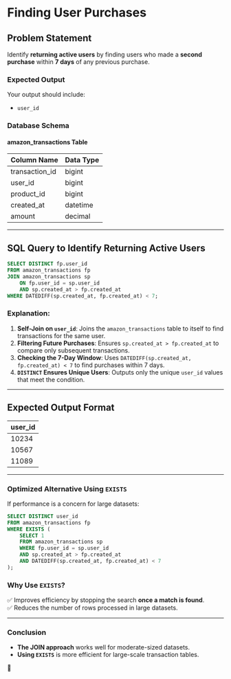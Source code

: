 # Finding User Purchases

## **Problem Statement**
Identify **returning active users** by finding users who made a **second purchase** within **7 days** of any previous purchase.

### **Expected Output**
Your output should include:
- `user_id`

### **Database Schema**
#### **amazon_transactions Table**
| Column Name  | Data Type  |
|-------------|-----------|
| transaction_id | bigint  |
| user_id     | bigint    |
| product_id  | bigint    |
| created_at  | datetime  |
| amount      | decimal   |

---

## **SQL Query to Identify Returning Active Users**
```sql
SELECT DISTINCT fp.user_id
FROM amazon_transactions fp
JOIN amazon_transactions sp
    ON fp.user_id = sp.user_id
    AND sp.created_at > fp.created_at
WHERE DATEDIFF(sp.created_at, fp.created_at) < 7;
```

### **Explanation:**
1. **Self-Join on `user_id`**: Joins the `amazon_transactions` table to itself to find transactions for the same user.
2. **Filtering Future Purchases**: Ensures `sp.created_at > fp.created_at` to compare only subsequent transactions.
3. **Checking the 7-Day Window**: Uses `DATEDIFF(sp.created_at, fp.created_at) < 7` to find purchases within 7 days.
4. **`DISTINCT` Ensures Unique Users**: Outputs only the unique `user_id` values that meet the condition.

---

## **Expected Output Format**
| user_id  |
|---------|
| 10234   |
| 10567   |
| 11089   |

---

### **Optimized Alternative Using `EXISTS`**
If performance is a concern for large datasets:
```sql
SELECT DISTINCT user_id
FROM amazon_transactions fp
WHERE EXISTS (
    SELECT 1
    FROM amazon_transactions sp
    WHERE fp.user_id = sp.user_id
    AND sp.created_at > fp.created_at
    AND DATEDIFF(sp.created_at, fp.created_at) < 7
);
```

### **Why Use `EXISTS`?**
✅ Improves efficiency by stopping the search **once a match is found**.  
✅ Reduces the number of rows processed in large datasets.

---

### **Conclusion**
- **The JOIN approach** works well for moderate-sized datasets.
- **Using `EXISTS`** is more efficient for large-scale transaction tables.

🚀

